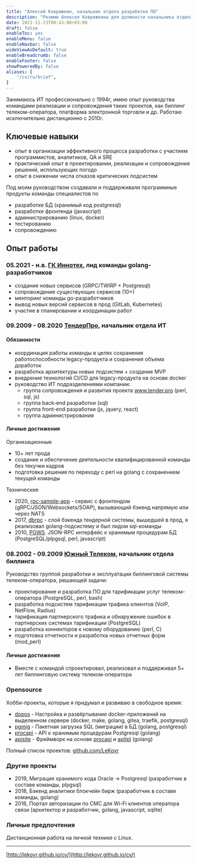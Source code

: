 ```yaml
---
title: "Алексей Коврижкин, начальник отдела разработки ПО"
description: "Резюме Алексея Коврижкина для должности начальника отдела разработки ПО"
date: 2021-11-23T00:43:00+03:00
draft: false
enableToc: yes
enableMenu: false
enableNavbar: false
wideViewAsDefault: true
enableBreadcrumb: false
enableFooter: false
showPoweredBy: false
aliases: [
    "/cv/ru/brief",
]
---
```


Занимаюсь ИТ профессионально с 1994г, имею опыт руководства командами реализации и сопровождения таких проектов, как биллинг телеком-оператора, платформа электронной торговли и др. Работаю исключительно дистанционно с 2010г.

## Ключевые навыки

* опыт в организации эффективного процесса разработки с участием программистов, аналитиков, QA и SRE
* практический опыт в проектировании, реализации и сопровождения решений, использующих погодо
* опыт в снижении числа отказов критических подсистем

Под моим руководством создавали и поддерживали программные продукты команды специалистов по

* разработке БД (хранимый код postgresql)
* разработке фронтенда (javascript)
* администрированию (linux, docker)
* тестированию
* сопровождению

## Опыт работы

### 05.2021 - н.в. [ГК Иннотех](https://inno.tech), лид команды golang-разработчиков

* создание новых сервисов (GRPC/TWIRP + Postgresql)
* сопровождение существующих сервисов (10+)
* менторинг команды go-разработчиков
* вывод новых версий сервисов в прод (GitLab, Kubernetes)
* участие в планировании и координации работ

### 09.2009 - 08.2020 [ТендерПро](https://tender.pro), начальник отдела ИТ

#### Обязанности

* координация работы команды в целях сохранения работоспособности legacy-продукта и сохранения объема доработок
* разработка архитектуры новых подсистем + создание MVP
* внедрение технологий CI/CD для legacy-продукта на основе docker
* руководство ИТ подразделениями компании:
  * группа сопровождения и развития проекта www.tender.pro (реrl, sql, js)
  * группа back-end разработки (sql)
  * группа front-end разработки (js, jquery, rеасt)
  * группа администрирования

#### Личные достижения

Организационные

* 10+ лет прода
* создание и обеспечение деятельности квалифицированной команды без текучки кадров
* подготовка решения по переходу c perl на golang с сохранением текущей команды

Технические

* 2020, [rpc-sample-app](https://github.com/TenderPro/rpc-sample-app) - сервис с фронтендом (gRPC/JSON/Websockets/SOAP), вызывающий бэкенд напрямую или через NATS
* 2017, [dbrpc](https://github.com/LeKovr/dbrpc) - слой бэкенда тендерной системы, вышедшей в прод, я реализовал golang-подсистему и был лидом sql-команды
* 2010, [PGWS](https://github.com/LeKovr/pgws). JSON-RPC интерфейс к хранимым процедурам БД (PostgreSQL/plpgsql, реrl, jаvаsсript)

### 08.2002 - 09.2009 [Южный Телеком](//www.ugtel.ru), начальник отдела биллинга

Руководство группой разработки и эксплуатации биллинговой системы телеком-оператора, решающей задачи:

* проектирование и разработка ПО для тарификации услуг телеком-оператора (PostgreSQL, реrl, bash)
* разработка подсистем тарификации трафика клиентов (VoIP, NetFlow, Radius)
* тарификация партнерского трафика и обнаружение ошибок в партнерских системах тарификации (PostgreSQL)
* разработка коннекторов к новому оборудованию (реrl, C)
* подготовка отчетности и разработка новых отчетных форм (mod_реrl)

#### Личные достижения

* Вместе с командой спроектировал, реализовал и поддерживал 5+ лет биллинговую систему телеком-оператора

### Opensource

Хобби-проекты, которые я придумал и развиваю в свободное время:

* [dopos](https://dopos.github.io/) - Настройка и развёртывание docker-приложений на выделенном сервере (docker, make, golang, gitea, traefik, postgresql)
* [pgmig](https://github.com/pgmig/pgmig) - Пакетная загрузка SQL (миграции) в БД (golang, postgresql)
* [procapi](https://github.com/apisite/procapi) - API к хранимым процедурам Postgresql (golang)
* [apisite](https://github.com/apisite/apisite) - Фреймворк на основе [procapi](https://github.com/apisite/procapi) и [apitpl](https://github.com/apisite/apitpl) (golang)

Полный список проектов: [github.com/LeKovr](https://github.com/LeKovr)

### Другие проекты

* 2019, Миграция хранимого кода Оrасlе -> Postgresql (разработчик в составе команды, plpgsql)
* 2018, Бэкенд аналитики блокчейн бирж (разработчик в составе команды, golang)
* 2016, Портал авторизации по СМС для Wi-Fi клиентов оператора связи (архитектор и разработчик, golang, jаvаsсript, sqlite)

### Личные предпочтения

Дистанционная работа на личной технике с Linux.

---

[http://lekovr.github.io/cv/](http://lekovr.github.io/cv/)
